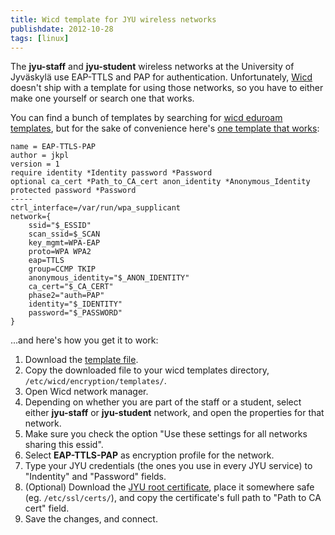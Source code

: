 ```yaml
---
title: Wicd template for JYU wireless networks
publishdate: 2012-10-28
tags: [linux]
---
```


The **jyu-staff** and **jyu-student** wireless networks at the
University of Jyväskylä use EAP-TTLS and PAP for authentication.
Unfortunately, [Wicd](https://launchpad.net/wicd) doesn't ship with a
template for using those networks, so you have to either make one
yourself or search one that works.

<!--more-->

You can find a bunch of templates by
searching for [wicd eduroam templates](http://google.com/?q=wicd+eduroam+template),
but for the sake of convenience here's [one template that works](https://gist.github.com/4693213):

    name = EAP-TTLS-PAP
    author = jkpl
    version = 1
    require identity *Identity password *Password
    optional ca_cert *Path_to_CA_cert anon_identity *Anonymous_Identity
    protected password *Password
    -----
    ctrl_interface=/var/run/wpa_supplicant
    network={
        ssid="$_ESSID"
        scan_ssid=$_SCAN
        key_mgmt=WPA-EAP
        proto=WPA WPA2
        eap=TTLS
        group=CCMP TKIP
        anonymous_identity="$_ANON_IDENTITY"
        ca_cert="$_CA_CERT"
        phase2="auth=PAP"
        identity="$_IDENTITY"
        password="$_PASSWORD"
    }

\...and here's how you get it to work:

1.  Download the [template file](/files/eap-ttls-pap).
2.  Copy the downloaded file to your wicd templates directory,
    `/etc/wicd/encryption/templates/`.
3.  Open Wicd network manager.
4.  Depending on whether you are part of the staff or a student, select
    either **jyu-staff** or **jyu-student** network, and open the
    properties for that network.
5.  Make sure you check the option "Use these settings for all networks
    sharing this essid".
6.  Select **EAP-TTLS-PAP** as encryption profile for the network.
7.  Type your JYU credentials (the ones you use in every JYU service) to
    "Indentity" and "Password" fields.
8.  (Optional) Download the [JYU root certificate](https://www.jyu.fi/itp/ohjeet/tutoriaalit/varmenne-juurivarmenne/jyu_ca2.pem),
    place it somewhere safe (eg. `/etc/ssl/certs/`), and copy the
    certificate's full path to "Path to CA cert" field.
9.  Save the changes, and connect.
